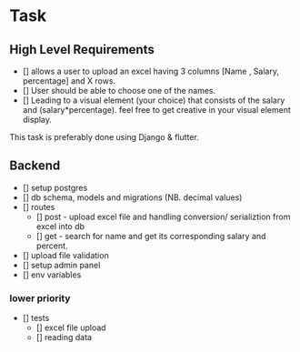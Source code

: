 # Task

## High Level Requirements

- [] allows a user to upload an excel having 3 columns [Name , Salary, percentage] and X rows.
- [] User should be able to choose one of the names.
- [] Leading to a visual element (your choice) that consists of the salary and (salary*percentage). feel free to get creative in your visual element display.

This task is preferably done using Django & flutter.


## Backend
- [] setup postgres
- [] db schema, models and migrations (NB. decimal values)
- [] routes
    - [] post - upload excel file and handling conversion/ serializtion from excel into db
    - [] get - search for name and get its corresponding salary and percent.
- [] upload file validation
- [] setup admin panel
- [] env variables
### lower priority
- [] tests
    - [] excel file upload
    - [] reading data